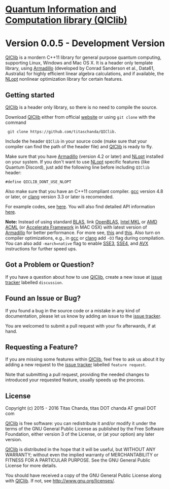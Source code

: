 # [Quantum Information and Computation library (QIClib)](https://titaschanda.github.io/QIClib/)
Version 0.0.5 - Development Version
=================================
[QIClib](https://titaschanda.github.io/QIClib/) is a mordern C++11 library for general purpose quantum computing, supporting Linux, Windows and Mac OS X. 
It is a header only template library, using [Armadillo](http://arma.sourceforge.net/) (developed by Conrad Sanderson et al., Data61, Australia) for highly efficient linear algebra calculations, and if available, the [NLopt](http://ab-initio.mit.edu/wiki/index.php/NLopt) nonlinear optimization library for certain features.

Getting started
---------------
[QIClib](https://titaschanda.github.io/QIClib/) is a header only library, so there is no need to compile the source.


Download [QIClib](https://titaschanda.github.io/QIClib/) either from official [website](https://titaschanda.github.io/QIClib//) or using `git clone` with the command
   
     git clone https://github.com/titaschanda/QIClib.

Include the header `QIClib` in your source code (make sure that your compiler can find the path of the header file) and [QIClib](https://titaschanda.github.io/QIClib/) is ready to fly. 

Make sure that you have [Armadillo](http://arma.sourceforge.net/) (version 4.2 or later) and [NLopt](http://ab-initio.mit.edu/wiki/index.php/NLopt) installed on your system. If you don't want to use [NLopt](http://ab-initio.mit.edu/wiki/index.php/NLopt) specific features (like Quantum Discord), just add the following line before including `QIClib` header:

    #define QICLIB_DONT_USE_NLOPT

Also make sure that you have an C++11 compliant compiler. [gcc](https://gcc.gnu.org/) version 4.8 or later, or [clang](http://clang.llvm.org/) version 3.3 or later is recomended.

For example codes, see [here](https://titaschanda.github.io/QIClib//sample.html). You will also find detailed API information [here](https://titaschanda.github.io/QIClib//documentation.html).


**Note:** Instead of using standard [BLAS](http://www.netlib.org/blas/), link [OpenBLAS](http://www.openblas.net/), [Intel MKL](https://software.intel.com/en-us/intel-mkl) or [AMD ACML](http://developer.amd.com/tools-and-sdks/archive/amd-core-math-library-acml/) (or [Accelerate Framework](https://developer.apple.com/library/tvos/documentation/Accelerate/Reference/AccelerateFWRef/index.html) in MAC OSX) with latest version of [Armadillo](http://arma.sourceforge.net/) for better performance. For more see, [this](http://arma.sourceforge.net/faq.html#dependencies) and [this](https://gist.github.com/bdsatish/5646151). Also turn on compiler optimizations, e.g., in [gcc](https://gcc.gnu.org/) or [clang](http://clang.llvm.org/) add `-O3` flag during compilation. You can also add `-march=native` flag to enable [SSE3](https://en.wikipedia.org/wiki/SSE3), [SSE4](https://en.wikipedia.org/wiki/SSE4), and [AVX](https://en.wikipedia.org/wiki/Advanced_Vector_Extensions) instructions for further speed ups.

Got a Problem or Question?
--------------------------
If you have a question about how to use [QIClib](https://titaschanda.github.io/QIClib/), create a new issue at [issue tracker](https://github.com/titaschanda/QIClib/issues) labelled `discussion`.

Found an Issue or Bug?
----------------------
If you found a bug in the source code or a mistake in any kind of documentation, please let us know by adding an issue to the  [issue tracker](https://github.com/titaschanda/QIClib/issues).


You are welcomed to submit a pull request with your fix afterwards, if at hand.

Requesting a Feature?
---------------------
If you are missing some features within [QIClib](https://titaschanda.github.io/QIClib/), feel free to ask us about it by adding a new request to the [issue tracker](https://github.com/titaschanda/QIClib/issues) labelled `feature request`.

Note that submitting a pull request, providing the needed changes to introduced your requested feature, usually speeds up the process.

License
-------
Copyright (c) 2015 - 2016  Titas Chanda, titas DOT chanda AT gmail DOT com

[QIClib](https://titaschanda.github.io/QIClib/) is free software: you can redistribute it and/or modify
it under the terms of the GNU General Public License as published by
the Free Software Foundation, either version 3 of the License, or
(at your option) any later version.

[QIClib](https://titaschanda.github.io/QIClib/) is distributed in the hope that it will be useful,
but WITHOUT ANY WARRANTY; without even the implied warranty of
MERCHANTABILITY or FITNESS FOR A PARTICULAR PURPOSE.  See the
GNU General Public License for more details.

You should have received a copy of the GNU General Public License
along with [QIClib](https://titaschanda.github.io/QIClib/).  If not, see <http://www.gnu.org/licenses/>.
